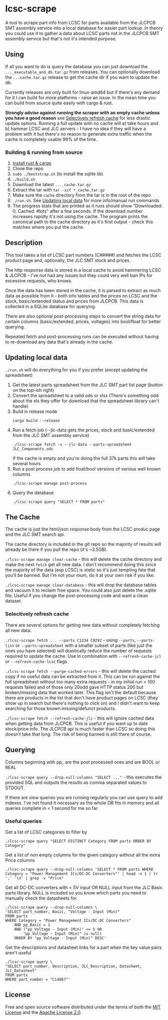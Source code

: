 # lcsc-scrape

A tool to scrape part info from LCSC  for parts available from the JLCPCB SMT assembly service into a local database for easier part lookup. In theory you could use it to gather a data about LCSC parts not in the JLCPCB SMT assembly service but that's not it's intended purpose.

## Using

If all you want to do is query the database you can just download the `..._executable_and_db.tar.gz` from releases. You can optionally download the `...cache.tar.gz` release to get the cache dir if you want to update the db. 

Currently releases are only built for linux-amd64 but if there's any demand for it I can build for more platforms - raise an issue. In the mean time you can build from source quite easily with cargo & rust.

**Strongly advise against running the scraper with an empty cache unless you have a good reason** see [Selectively refresh cache](#selectively-refresh-cache) for less drastic update options. Running a full update with no cache will a) take hours and b) hammer LCSC and JLC servers - I have no idea if they will have a problem with it but there's no reason to generate extra traffic when the cache is completely usable 99% of the time.

### Building & running from source

1. [Install rust & cargo](https://www.rust-lang.org/tools/install)
1. Clone the repo
1. `sudo ./bootstrap.sh` (to install the sqlite lib)
1. `./build.sh`
1. Download the latest `..._cache.tar.gz`
1. Extract the tar with `tar -xzf *_cache.tar.gz`
1. Make sure the `cache` directory from the tar is in the root of the repo
1. `./run.sh`. See [Updating local data](#updating-local-data) for more info/manual run commands
1. The progress stats that are printed as it runs should show "Downloaded: 0, Cached: #lots" after a few seconds. If the download number increases rapidly it's not using the cache. The program prints the canonical path to the cache directory as it's first output - check this matches where you put the cache.

## Description

This tool takes a list of LCSC part numbers (C#####) and fetches the LCSC product page and, optionally, the JLC SMT stock and prices.

The http response data is stored in a local cache to avoid hammering LCSC & JLCPCB - I've not had any issues but they could very well ban IPs for excessive requests, who knows.

Once the data has been stored in the cache, it is parsed to extract as much data as possible from it - both info tables and the prices on LCSC and the stock, basic/extended status and prices from JLCPCB. This data is collected in a SQLite database for querying.

There are also optional post-processing steps to convert the string data for certain columns (basic/extended, prices, voltages) into bool/float for better querying.

Repeated fetch and post-processing runs can be executed without having to re-download any data that's already in the cache. 

## Updating local data

`./run.sh` will do everything for you if you prefer (except updating the spreadsheet)

1. Get the latest parts spreadsheet from the JLC SMT part list page (button on the top-ish right)
2. Convert the spreadsheet to a valid ods or xlsx (There's something odd about the xls they offer for download that the spreadsheet library can't handle)
3. Build in release mode 
    ```
    cargo build --release
    ```
3. Run a fetch job (--jlc-data gets the prices, stock and basic/extended from the JLC SMT assembly service)
    ```
    ./lcsc-scrape fetch -v --jlc-data --parts-spreadsheet JLC_Components.ods
    ```
    If the cache is empty and you're doing the full 37k parts this will take several hours
4. Run a post process job to add float/bool versions of various well known columns
    ```
    ./lcsc-scrape manage post-process
    ```
5. Query the database
    ```
    ./lcsc-scrape query "SELECT * FROM parts"
    ```

## The Cache

The cache is just the html/json response body from the LCSC produc page and the JLC SMT search api.

The cache directory is included in the git repo so the majority of results will already be there if you pull the repo (it's ~3.5GB).

`./lcsc-scrape manage clear-cache` - this will delete the cache directory and make the next `fetch` get all new data. I don't recommend doing this since the majority of the data (esp LCSC) is static so it's just tempting fate that you'll be banned. But I'm not your mum, do it at your own risk if you like.

`./lcsc-scrape manage clear-database` - this will drop the database tables and vacuum it to reclaim free space. You could also just delete the .sqlite file. Useful if you change the post-processing code and want a clean dataset.

### Selectively refresh cache

There are several options for getting new data without completely fetching all new data:

`./lcsc-scrape fetch ... --parts C1234 C9292` - using `--parts`, `--parts-list` or `--parts-spreadsheet` with a smaller subset of parts (like just the ones you have selected) will drastically reduce the number of requests required to update the cache. Use in combination with `--refresh-cache-jcl` or `--refresh-cache-lcsc` flags

`./lcsc-scrape fetch --purge-cached-errors` - this will delete the cached copy if no useful data can be extracted from it. This can be run against the full spreadsheet without too many extra requests - in my initial run < 100 requests failed and of those only 20odd gave HTTP status 200 but broken/missing data that worked later. This flag isn't the default because there are products in the list that don't have product pages on LCSC (they show up in search but there's nothing to click on) and I didn't want to keep searching for those known missing/defunct products.

`./lcsc-scrape fetch --refresh-cache-jlc` - this will ignore cached data when getting data from JLCPCB. This is useful if you want up to date stock/price info. The JLCPCB api is much faster than LCSC so doing this doesn't take that long. The risk of being banned is still there of course.

## Querying 

Columns beginning with pp_ are the post processed ones and are BOOL or REAL 

`./lcsc-scrape query --drop-null-columns "SELECT ..."` - this executes the provided SQL and outputs the results as comma separated values to STDOUT.

If there are slow queries you are running regularly you can use query to add indexes. I've not found it necessary as the whole DB fits in memory and all queries complete in < 1 second for me so far.

### Useful queries

Get a list of LCSC categories to filter by
```
./lcsc-scrape query "SELECT DISTINCT Category FROM parts ORDER BY Category"
```


Get a list of non empty columns for the given category without all the extra Price columns
```
./lcsc-scrape query --drop-null-columns 'SELECT * FROM parts WHERE Category = "Power Management ICs/DC-DC Converters"' | head -n 1 | tr ',' '\n' | grep -v "Price"
```


Get all DC-DC converters with < 5V input OR NULL input from the JLC Basic parts library. NULL is included so you know which parts you need to manually check the datasheets for.

```
./lcsc-scrape query --drop-null-columns \
'SELECT part_number, Basic, "Voltage - Input (Min)"
FROM parts 
WHERE Category = "Power Management ICs/DC-DC Converters"
    AND pp_Basic = 1 
    AND ("pp_Voltage - Input (Min)" <= 5 OR 
        "pp_Voltage - Input (Min)" is null)
    ORDER BY "pp_Voltage - Input (Min)" DESC'
```

Get the descriptions and datasheet links for a part when the key value pairs aren't useful
```
./lcsc-scrape query \
"SELECT part_number, Description, JLC_Description, Datasheet, JLC_Datasheet"
FROM parts 
WHERE part_number = "C14867"'
```

## License

Free and open source software distributed under the terms of both the [MIT License][lm] and the [Apache License 2.0][la].

[lm]: LICENSE-MIT
[la]: LICENSE-APACHE